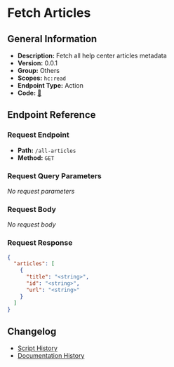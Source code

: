 # Fetch Articles

## General Information

- **Description:** Fetch all help center articles metadata
- **Version:** 0.0.1
- **Group:** Others
- **Scopes:** `hc:read`
- **Endpoint Type:** Action
- **Code:** [🔗](https://github.com/NangoHQ/integration-templates/tree/main/integrations/zendesk/actions/fetch-articles.ts)


## Endpoint Reference

### Request Endpoint

- **Path:** `/all-articles`
- **Method:** `GET`

### Request Query Parameters

_No request parameters_

### Request Body

_No request body_

### Request Response

```json
{
  "articles": [
    {
      "title": "<string>",
      "id": "<string>",
      "url": "<string>"
    }
  ]
}
```

## Changelog

- [Script History](https://github.com/NangoHQ/integration-templates/commits/main/integrations/zendesk/actions/fetch-articles.ts)
- [Documentation History](https://github.com/NangoHQ/integration-templates/commits/main/integrations/zendesk/actions/fetch-articles.md)

<!-- END  GENERATED CONTENT -->

